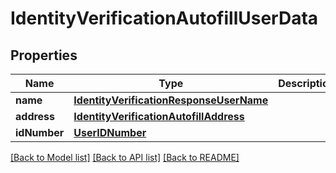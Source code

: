# IdentityVerificationAutofillUserData

## Properties
Name | Type | Description | Notes
------------ | ------------- | ------------- | -------------
**name** | [**IdentityVerificationResponseUserName**](IdentityVerificationResponseUserName.md) |  | 
**address** | [**IdentityVerificationAutofillAddress**](IdentityVerificationAutofillAddress.md) |  | 
**idNumber** | [**UserIDNumber**](UserIDNumber.md) |  | 

[[Back to Model list]](../README.md#documentation-for-models) [[Back to API list]](../README.md#documentation-for-api-endpoints) [[Back to README]](../README.md)


